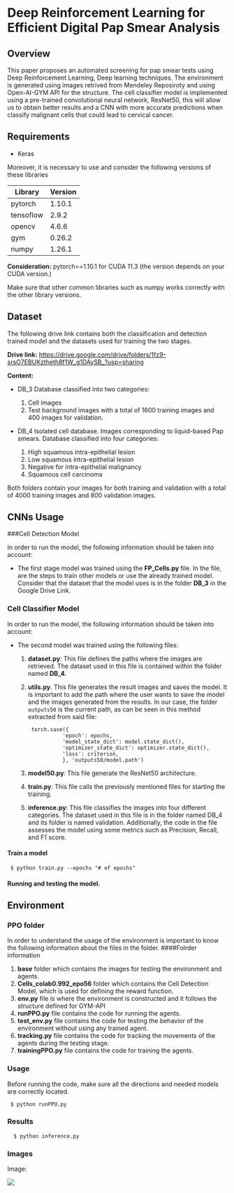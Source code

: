 # Deep Reinforcement Learning for Efficient Digital Pap Smear Analysis

## Overview
This paper proposes an automated screening for pap smear tests using Deep Reinforcement Learning, Deep learning techniques. The environment is generated using images retrived from Mendeley Reposiroty and using Open-AI-GYM API for the structure. The cell classifier model is  implemented using a pre-trained convolutional neural network, ResNet50,  this will allow us to obtain better results and a CNN with more accurate predictions when classify malignant cells that could lead to cervical cancer.

## Requirements

* Keras

Moreover, it is necessary to use and consider the following versions of these libraries

| Library  | Version |
| ---------| ------- |
| pytorch  | 1.10.1 |
| tensoflow| 2.9.2  |
| opencv   | 4.6.6  |
| gym | 0.26.2|
| numpy | 1.26.1|

**Consideration:** pytorch==1.10.1  for CUDA 11.3 (the version depends on your CUDA version.)

Make sure that other common libraries such as numpy works correctly with the other library versions.

## Dataset
The following drive link contains both the classification and detection trained model and the datasets used for training the two stages. 

**Drive link:**  https://drive.google.com/drive/folders/1fz9-srsO7EBUKztheth8f1W_g1DAySB_?usp=sharing

**Content:** 

* DB_3
   Database classified into two categories: 
   1. Cell images
   2. Test background images with a total of 1600 training  images and 400 images for validation.

* DB_4
   Isolated cell database. Images corresponding to liquid-based Pap smears.
   Database classified into four categories:
  
  1. High squamous intra-epithelial lesion
  2. Low squamous intra-epithelial lesion
  3. Negative for intra-epithelial malignancy
  4. Squamous cell carcinoma

Both folders contain your images for both training and validation with a total of 4000 training images and 800 validation images.

## CNNs Usage
###Cell Detection Model 

In order to run the model, the following information should be taken into account:

* The first stage model was trained using the **FP_Cells.py** file. In the file, are the steps to train other models or use the already trained model. Consider that the dataset that the model uses is in the folder **DB_3** in the Google Drive Link. 

### Cell Classifier Model

In order to run the model, the following information should be taken into account:

* The second  model was trained using the following files:
  1. **dataset.py**: This file defines the paths where the images are retrieved. The dataset used in this file is contained within the folder named **DB_4**. 
  
  2. **utils.py**. This file generates the result images and saves the model. It is important to add the path where the user wants to save the model and the images generated from the results. In our case, the folder `outputs50` is the current path, as can be seen in this method extracted from said file:
     ````
      torch.save({
                'epoch': epochs,
                'model_state_dict': model.state_dict(),
                'optimizer_state_dict': optimizer.state_dict(),
                'loss': criterion,
                }, 'outputs50/model.path')
     ````
  3. **model50.py**: This file generate the ResNet50 architecture.
  4. **train.py**: This file calls the previously mentioned files for starting the training.
  5. **inference.py**: This file classifies the images into four different categories. The dataset used in this file is in the folder named DB_4 and its folder is named validation. Additionally, the code in the file assesses the model using some metrics such as Precision, Recall, and F1 score. 

#### Train a model 
 ````
  $ python train.py --epochs "# of epochs"
  ````

#### Running and testing the model.
## Environment

### PPO folder
In order to understand the usage of the environment is important to know the following information about the files in the folder.
####Folrder information

1.  **base** folder which contains the images for testing the environment and agents.
2.  **Cells_colab0.992_epo56** folder which contains the Cell Detection Model, which is used for defining the reward function.
3.  **env.py** file is where the environment is constructed and it follows the structure defined for GYM-API
4.  **runPPO.py** file contains the code for running the agents.
5.  **test_env.py** file contains the code for testing the behavior of the environment without using any trained agent.
6.  **tracking.py** file contains the code for tracking the movements of the agents during the testing stage. 
7.  **trainingPPO.py** file contains the code for training the agents.

### Usage
Before running the code, make sure all the directions and needed models are correctly located. 

 ````
  $ python runPPO.py 
  ````
### Results


````
  $ python inference.py
````



### Images

Image:

![](https://pandao.github.io/editor.md/examples/images/4.jpg)

